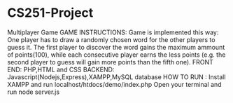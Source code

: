 # CS251-Project
Multiplayer Game
GAME INSTRUCTIONS:
Game is implemented this way:
One player  has to draw a randomly chosen word for the other players to guess it.
The first player to discover the word gains the maximum ammount of points(100), while each consecutive player earns the  less points 
(e.g. the second player to guess will gain more points than the fifth one).
FRONT END:
PHP,HTML and CSS
BACKEND:
Javascript(Nodejs,Express),XAMPP,MySQL database
HOW TO RUN :
Install XAMPP and run localhost/htdocs/demo/index.php
Open your terminal and run node server.js


